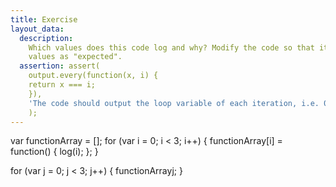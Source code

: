 ```yaml
---
title: Exercise
layout_data:
  description:
    Which values does this code log and why? Modify the code so that it logs the
    values as "expected".
  assertion: assert(
    output.every(function(x, i) {
    return x === i;
    }),
    'The code should output the loop variable of each iteration, i.e. 0, 1, 2'
    );
---
```


var functionArray = [];
for (var i = 0; i < 3; i++) {
functionArray[i] = function() {
log(i);
};
}

for (var j = 0; j < 3; j++) {
functionArray[j]();
}
